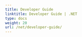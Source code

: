 ```yaml
---
title: Developer Guide 
linktitle: Developer Guide | .NET
type: docs
weight: 20
url: /net/developer-guide/
---
```


